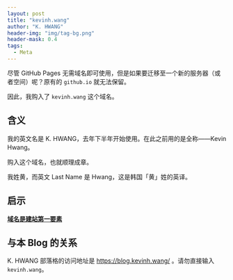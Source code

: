 ```yaml
---
layout: post
title: "kevinh.wang"
author: "K. HWANG"
header-img: "img/tag-bg.png"
header-mask: 0.4
tags:
  - Meta
---
```


尽管 GitHub Pages 无需域名即可使用，但是如果要迁移至一个新的服务器（或者空间）呢？原有的 `github.io` 就无法保留。

因此，我购入了 `kevinh.wang` 这个域名。

## 含义

我的英文名是 K. HWANG，去年下半年开始使用。在此之前用的是全称——Kevin Hwang。

购入这个域名，也就顺理成章。

我姓黄，而英文 Last Name 是 Hwang，这是韩国「黄」姓的英译。

## 启示

**[域名是建站第一要素](https://www.tcdw.net/post/yu-ming-shi-jian-zhan-di-yao-su/)**

## 与本 Blog 的关系

K. HWANG 部落格的访问地址是 https://blog.kevinh.wang/ 。请勿直接输入 `kevinh.wang`。